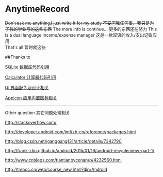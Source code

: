 # AnytimeRecord
~~Don't ask me anything,I just write it for my study    不要问我任何事，我只是为了我的学业写的这些东西~~
The more info is continue...   更多的东西还在努力
This is a dual language income/expense manager    这是一款双语的收入/支出记账应用    
That's all    暂时就这些

##Thanks to

[SQLite  数据库代码引用](http://my.oschina.net/jettWang/blog/613343?fromerr=mjpojPpL)

[Calculator  计算器代码引用](http://wenku.baidu.com/view/9c2829c22cc58bd63186bd4d.html)

[UI  界面配色及设计相关](https://play.google.com/store/apps/details?id=com.rwal.material)

[AppIcon  应用内置图标相关](https://github.com/MajeurAndroid/Android-Material-Icons)

---

Other question  其它问题处理相关

http://stackoverflow.com/

http://developer.android.com/intl/zh-cn/reference/packages.html

http://blog.csdn.net/lganggang131/article/details/7342790


http://frank-zhu.github.io/android/2015/01/16/android-recyclerview-part-1/

http://www.cnblogs.com/tiantianbyconan/p/4232560.html

http://tmooc.cn/web/course_new.html?dir=Android
